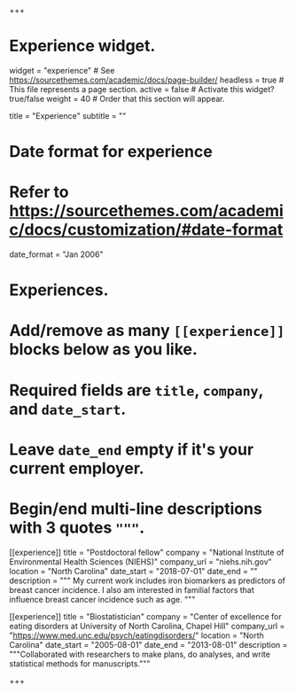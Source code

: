 +++
# Experience widget.
widget = "experience"  # See https://sourcethemes.com/academic/docs/page-builder/
headless = true  # This file represents a page section.
active = false  # Activate this widget? true/false
weight = 40  # Order that this section will appear.

title = "Experience"
subtitle = ""

# Date format for experience
#   Refer to https://sourcethemes.com/academic/docs/customization/#date-format
date_format = "Jan 2006"

# Experiences.
#   Add/remove as many `[[experience]]` blocks below as you like.
#   Required fields are `title`, `company`, and `date_start`.
#   Leave `date_end` empty if it's your current employer.
#   Begin/end multi-line descriptions with 3 quotes `"""`.
[[experience]]
  title = "Postdoctoral fellow"
  company = "National Institute of Environmental Health Sciences (NIEHS)"
  company_url = "niehs.nih.gov"
  location = "North Carolina"
  date_start = "2018-07-01"
  date_end = ""
  description = """
  My current work includes iron biomarkers as predictors of breast cancer incidence. I also am interested in familial factors that influence breast cancer incidence such as age.
  """

[[experience]]
  title = "Biostatistician"
  company = "Center of excellence for eating disorders at University of North Carolina, Chapel Hill"
  company_url = "https://www.med.unc.edu/psych/eatingdisorders/"
  location = "North Carolina"
  date_start = "2005-08-01"
  date_end = "2013-08-01"
  description = """Collaborated with researchers to make plans, do analyses, and write statistical methods for manuscripts."""

+++
